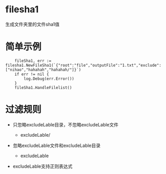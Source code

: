 # filesha1
生成文件夹里的文件sha1值

# 简单示例
```golang
	fileSha1, err := filesha1.NewFileSha1(`{"root":"file","outputFile":"1.txt","exclude":["nihao","hahahah","hahahah/"]}`)
	if err != nil {
		log.Debug(err.Error())
	}
	fileSha1.HandleFilelist()
```

# 过滤规则

* 只忽略excludeLable目录，不忽略excludeLable文件  
	* excludeLable/ 
	
* 忽略excludeLable文件和excludeLable目录
	* excludeLable

* excludeLable支持正则表达式
 
